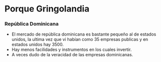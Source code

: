 # Porque Gringolandia

### República Dominicana
- El mercado de república dominicana es bastante pequeño al de estados unidos, la ultima vez que vi habían como 35 empresas publicas y en estados unidos hay 3500.
- Hay menos facilidades y instrumentos en los cuales invertir.
- A veces dudo de la veracidad de las empresas dominicanas. 
